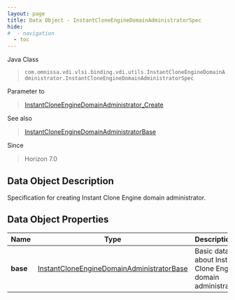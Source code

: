 ```yaml
---
layout: page
title: Data Object - InstantCloneEngineDomainAdministratorSpec
hide:
#  - navigation
  - toc
---
```






Java Class
> `com.omnissa.vdi.vlsi.binding.vdi.utils.InstantCloneEngineDomainAdministrator.InstantCloneEngineDomainAdministratorSpec`

Parameter to
> [InstantCloneEngineDomainAdministrator_Create](vdi.utils.InstantCloneEngineDomainAdministrator.md#create)

See also
> [InstantCloneEngineDomainAdministratorBase](vdi.utils.InstantCloneEngineDomainAdministrator.DomainAdministratorBase.md)

Since
> Horizon 7.0


## Data Object Description

Specification for creating Instant Clone Engine domain administrator.

## Data Object Properties

 Name | Type | Description
:---|:---:|:---
**base**| [InstantCloneEngineDomainAdministratorBase](vdi.utils.InstantCloneEngineDomainAdministrator.DomainAdministratorBase.md)|  Basic data about Instant Clone Engine domain administrator.
 


 
